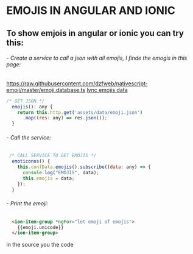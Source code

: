 

# EMOJIS IN ANGULAR AND IONIC
## To show emjois in angular or ionic you can try this:


######  - Create a service to call a json with all emojis, I finde the emogis in this page: 
https://raw.githubusercontent.com/dzfweb/nativescript-emoji/master/emoji.database.ts
[lync emojis data](https://raw.githubusercontent.com/dzfweb/nativescript-emoji/master/emoji.database.ts)


```javascript
/* GET JSON */
  emojis(): any {
    return this.http.get('assets/data/emoji.json')
      .map((res: any) => res.json());
  }
```

###### - Call the service:

```javascript
 /* CALL SERVICE TO GET EMOJIS */
  emoticonos() {
    this.confData.emojis().subscribe((data: any) => {
      console.log("EMOJIS", data);
      this.emojis = data;
    });
  }
```

###### - Print the emoji:

```html
  <ion-item-group *ngFor="let emoji of emojis">
    {{emoji.unicode}}
  </ion-item-group>
```

in the source you the code
